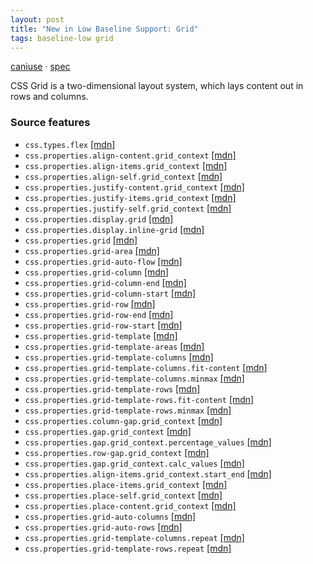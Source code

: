 ```yaml
---
layout: post
title: "New in Low Baseline Support: Grid"
tags: baseline-low grid
---
```


[caniuse](https://caniuse.com/?search=grid) · [spec](https://drafts.csswg.org/css-grid-3/)

CSS Grid is a two-dimensional layout system, which lays content out in rows and columns.

### Source features

- ``css.types.flex`` [[mdn]](https://https://developer.mozilla.org/en-US/search?q=css.types.flex)
- ``css.properties.align-content.grid_context`` [[mdn]](https://https://developer.mozilla.org/en-US/search?q=css.properties.align-content.grid_context)
- ``css.properties.align-items.grid_context`` [[mdn]](https://https://developer.mozilla.org/en-US/search?q=css.properties.align-items.grid_context)
- ``css.properties.align-self.grid_context`` [[mdn]](https://https://developer.mozilla.org/en-US/search?q=css.properties.align-self.grid_context)
- ``css.properties.justify-content.grid_context`` [[mdn]](https://https://developer.mozilla.org/en-US/search?q=css.properties.justify-content.grid_context)
- ``css.properties.justify-items.grid_context`` [[mdn]](https://https://developer.mozilla.org/en-US/search?q=css.properties.justify-items.grid_context)
- ``css.properties.justify-self.grid_context`` [[mdn]](https://https://developer.mozilla.org/en-US/search?q=css.properties.justify-self.grid_context)
- ``css.properties.display.grid`` [[mdn]](https://https://developer.mozilla.org/en-US/search?q=css.properties.display.grid)
- ``css.properties.display.inline-grid`` [[mdn]](https://https://developer.mozilla.org/en-US/search?q=css.properties.display.inline-grid)
- ``css.properties.grid`` [[mdn]](https://https://developer.mozilla.org/en-US/search?q=css.properties.grid)
- ``css.properties.grid-area`` [[mdn]](https://https://developer.mozilla.org/en-US/search?q=css.properties.grid-area)
- ``css.properties.grid-auto-flow`` [[mdn]](https://https://developer.mozilla.org/en-US/search?q=css.properties.grid-auto-flow)
- ``css.properties.grid-column`` [[mdn]](https://https://developer.mozilla.org/en-US/search?q=css.properties.grid-column)
- ``css.properties.grid-column-end`` [[mdn]](https://https://developer.mozilla.org/en-US/search?q=css.properties.grid-column-end)
- ``css.properties.grid-column-start`` [[mdn]](https://https://developer.mozilla.org/en-US/search?q=css.properties.grid-column-start)
- ``css.properties.grid-row`` [[mdn]](https://https://developer.mozilla.org/en-US/search?q=css.properties.grid-row)
- ``css.properties.grid-row-end`` [[mdn]](https://https://developer.mozilla.org/en-US/search?q=css.properties.grid-row-end)
- ``css.properties.grid-row-start`` [[mdn]](https://https://developer.mozilla.org/en-US/search?q=css.properties.grid-row-start)
- ``css.properties.grid-template`` [[mdn]](https://https://developer.mozilla.org/en-US/search?q=css.properties.grid-template)
- ``css.properties.grid-template-areas`` [[mdn]](https://https://developer.mozilla.org/en-US/search?q=css.properties.grid-template-areas)
- ``css.properties.grid-template-columns`` [[mdn]](https://https://developer.mozilla.org/en-US/search?q=css.properties.grid-template-columns)
- ``css.properties.grid-template-columns.fit-content`` [[mdn]](https://https://developer.mozilla.org/en-US/search?q=css.properties.grid-template-columns.fit-content)
- ``css.properties.grid-template-columns.minmax`` [[mdn]](https://https://developer.mozilla.org/en-US/search?q=css.properties.grid-template-columns.minmax)
- ``css.properties.grid-template-rows`` [[mdn]](https://https://developer.mozilla.org/en-US/search?q=css.properties.grid-template-rows)
- ``css.properties.grid-template-rows.fit-content`` [[mdn]](https://https://developer.mozilla.org/en-US/search?q=css.properties.grid-template-rows.fit-content)
- ``css.properties.grid-template-rows.minmax`` [[mdn]](https://https://developer.mozilla.org/en-US/search?q=css.properties.grid-template-rows.minmax)
- ``css.properties.column-gap.grid_context`` [[mdn]](https://https://developer.mozilla.org/en-US/search?q=css.properties.column-gap.grid_context)
- ``css.properties.gap.grid_context`` [[mdn]](https://https://developer.mozilla.org/en-US/search?q=css.properties.gap.grid_context)
- ``css.properties.gap.grid_context.percentage_values`` [[mdn]](https://https://developer.mozilla.org/en-US/search?q=css.properties.gap.grid_context.percentage_values)
- ``css.properties.row-gap.grid_context`` [[mdn]](https://https://developer.mozilla.org/en-US/search?q=css.properties.row-gap.grid_context)
- ``css.properties.gap.grid_context.calc_values`` [[mdn]](https://https://developer.mozilla.org/en-US/search?q=css.properties.gap.grid_context.calc_values)
- ``css.properties.align-items.grid_context.start_end`` [[mdn]](https://https://developer.mozilla.org/en-US/search?q=css.properties.align-items.grid_context.start_end)
- ``css.properties.place-items.grid_context`` [[mdn]](https://https://developer.mozilla.org/en-US/search?q=css.properties.place-items.grid_context)
- ``css.properties.place-self.grid_context`` [[mdn]](https://https://developer.mozilla.org/en-US/search?q=css.properties.place-self.grid_context)
- ``css.properties.place-content.grid_context`` [[mdn]](https://https://developer.mozilla.org/en-US/search?q=css.properties.place-content.grid_context)
- ``css.properties.grid-auto-columns`` [[mdn]](https://https://developer.mozilla.org/en-US/search?q=css.properties.grid-auto-columns)
- ``css.properties.grid-auto-rows`` [[mdn]](https://https://developer.mozilla.org/en-US/search?q=css.properties.grid-auto-rows)
- ``css.properties.grid-template-columns.repeat`` [[mdn]](https://https://developer.mozilla.org/en-US/search?q=css.properties.grid-template-columns.repeat)
- ``css.properties.grid-template-rows.repeat`` [[mdn]](https://https://developer.mozilla.org/en-US/search?q=css.properties.grid-template-rows.repeat)
